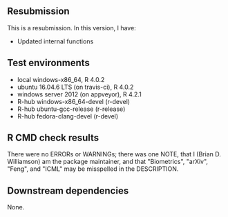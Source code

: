 ## Resubmission
This is a resubmission. In this version, I have:

* Updated internal functions

## Test environments
* local windows-x86_64, R 4.0.2
* ubuntu 16.04.6 LTS (on travis-ci), R 4.0.2
* windows server 2012 (on appveyor), R 4.2.1
* R-hub windows-x86_64-devel (r-devel)
* R-hub ubuntu-gcc-release (r-release)
* R-hub fedora-clang-devel (r-devel)

## R CMD check results
There were no ERRORs or WARNINGs; there was one NOTE, that I (Brian D. Williamson) am the package maintainer, and that "Biometrics", "arXiv", "Feng", and "ICML" may be misspelled in the DESCRIPTION.

## Downstream dependencies
None.
